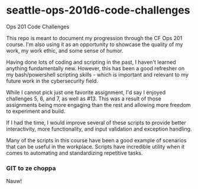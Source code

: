 # seattle-ops-201d6-code-challenges
Ops 201 Code Challenges

This repo is meant to document my progression through the CF Ops 201 course. I'm also using it as an opportunity to showcase the quality of my work, my work ethic, and some sense of humor.

Having done lots of coding and scripting in the past, I haven't learned anything fundamentally new. However, this has been a good refresher on my bash/powershell scripting skills - which is important and relevant to my future work in the cybersecurity field.

While I cannot pick just one favorite assignment, I'd say I enjoyed challenges 5, 6, and 7, as well as #13. This was a result of those assignments being more engaging than the rest and allowing more freedom to experiment and build.

If I had the time, I would improve several of these scripts to provide better interactivity, more functionality, and input validation and exception handling.

Many of the scripts in this course have been a good example of scenarios that can be useful in the workplace. Scripts have incredible utility when it comes to automating and standardizing repetitive tasks.



### GIT to ze choppa
Nauw!
